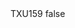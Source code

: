 <?xml version="1.0" encoding="UTF-8"?>
<CustomMetadata xmlns="http://soap.sforce.com/2006/04/metadata">
    <label>TXU159</label>
    <protected>false</protected>
</CustomMetadata>
